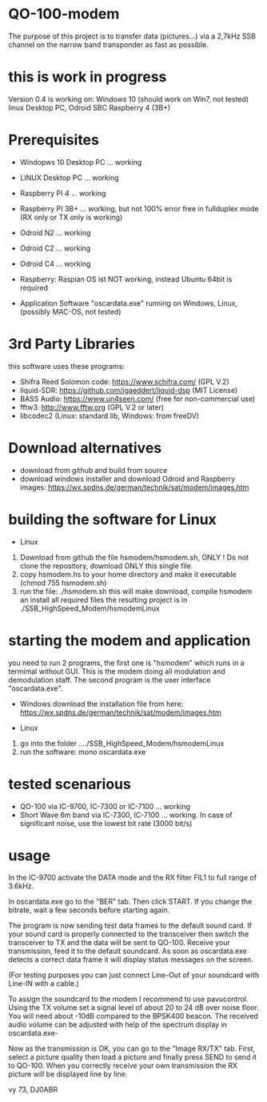 # QO-100-modem
The purpose of this project is to transfer data (pictures...) via a 2,7kHz SSB channel on the narrow band transponder as fast as possible.

# this is work in progress
Version 0.4 is working on:
Windows 10 (should work on Win7, not tested)
linux Desktop PC, 
Odroid SBC
Raspberry 4 (3B+)

# Prerequisites
* Windopws 10 Desktop PC ... working
* LINUX Desktop PC ... working
* Raspberry PI 4 ... working
* Raspberry PI 3B+ ... working, but not 100% error free in fullduplex mode (RX only or TX only is working)
* Odroid N2 ... working
* Odroid C2 ... working
* Odroid C4 ... working

* Raspberry: Raspian OS ist NOT working, instead Ubuntu 64bit is required

* Application Software "oscardata.exe" running on Windows, Linux, (possibly MAC-OS, not tested)

# 3rd Party Libraries
this software uses these programs:
* Shifra Reed Solomon code: https://www.schifra.com/ (GPL V.2)
* liquid-SDR: https://github.com/jgaeddert/liquid-dsp (MIT License)
* BASS Audio: https://www.un4seen.com/ (free for non-commercial use)
* fftw3: http://www.fftw.org (GPL V.2 or later)
* libcodec2 (Linux: standard lib, Windows: from freeDV)

# Download alternatives
* download from github and build from source
* download windows installer and download Odroid and Raspberry images:
https://wx.spdns.de/german/technik/sat/modem/images.htm


# building the software for Linux
* Linux
1. Download from github the file hsmodem/hsmodem.sh, ONLY ! Do not clone the repository, download ONLY this single file.
2. copy hsmodem.hs to your home directory and make it executable (chmod 755 hsmodem.sh)
3. run the file:  ./hsmodem.sh
this will make download, compile hsmodem an install all required files
the resulting project is in ./SSB_HighSpeed_Modem/hsmodemLinux

# starting the modem and application

you need to run 2 programs, the first one is "hsmodem" which runs in a termimal without GUI. This is the modem doing all modulation and demodulation staff.
The second program is the user interface "oscardata.exe".

* Windows
download the installation file from here:
https://wx.spdns.de/german/technik/sat/modem/images.htm

* Linux
1. go into the folder ..../SSB_HighSpeed_Modem/hsmodemLinux
2. run the software:  mono  oscardata.exe

# tested scenarious

* QO-100 via IC-9700, IC-7300 or IC-7100 ... working
* Short Wave 6m band via IC-7300, IC-7100 ... working. In case of significant noise, use the lowest bit rate (3000 bit/s)


# usage

In the IC-9700 activate the DATA mode and the RX filter FIL1 to full range of 3.6kHz.

In oscardata.exe go to the "BER" tab. Then click START. If you change the bitrate, wait a few seconds before starting again.

The program is now sending test data frames to the default sound card. If your sound card is properly connected to the transceiver then switch the transceiver to TX and the data will be sent to QO-100.
Receive your transmission, feed it to the default soundcard. As soon as oscardata.exe detects a correct data frame it will display status messages on the screen.

(For testing purposes you can just connect Line-Out of your soundcard with Line-IN with a cable.)

To assign the soundcard to the modem I recommend to use pavucontrol. Using the TX volume set a signal level of about 20 to 24 dB over noise floor. You will need about -10dB compared to the BPSK400 beacon. The received audio volume can be adjusted with help of the spectrum display in oscardata.exe-

Now as the transmission is OK, you can go to the "Image RX/TX" tab. First, select a picture quality then load a picture and finally press SEND to send it to QO-100. When you correctly receive your own transmission the RX picture will be displayed line by line.

vy 73, DJ0ABR


